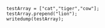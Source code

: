 ```luceescript+trycf
	testArray = ["cat","tiger","cow"];
	testArray.prepend("lion");
	writedump(testArray);
```